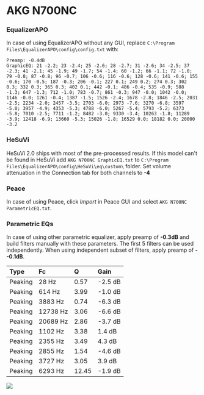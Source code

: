 # AKG N700NC

### EqualizerAPO
In case of using EqualizerAPO without any GUI, replace `C:\Program Files\EqualizerAPO\config\config.txt`
with:
```
Preamp: -0.4dB
GraphicEQ: 21 -2.2; 23 -2.4; 25 -2.6; 28 -2.7; 31 -2.6; 34 -2.5; 37 -2.3; 41 -2.1; 45 -1.9; 49 -1.7; 54 -1.4; 60 -1.2; 66 -1.1; 72 -1.0; 79 -0.8; 87 -0.8; 96 -0.7; 106 -0.6; 116 -0.6; 128 -0.6; 141 -0.6; 155 -0.6; 170 -0.5; 187 -0.3; 206 -0.1; 227 0.1; 249 0.2; 274 0.3; 302 0.3; 332 0.3; 365 0.3; 402 0.1; 442 -0.1; 486 -0.4; 535 -0.9; 588 -1.3; 647 -1.3; 712 -1.0; 783 -0.7; 861 -0.3; 947 -0.0; 1042 -0.0; 1146 -0.0; 1261 -0.4; 1387 -1.5; 1526 -2.4; 1678 -2.8; 1846 -2.5; 2031 -2.5; 2234 -2.0; 2457 -3.5; 2703 -6.0; 2973 -7.6; 3270 -6.8; 3597 -5.0; 3957 -4.9; 4353 -5.3; 4788 -6.0; 5267 -5.4; 5793 -5.2; 6373 -5.8; 7010 -2.5; 7711 -1.2; 8482 -3.0; 9330 -3.4; 10263 -1.8; 11289 -3.9; 12418 -6.9; 13660 -5.3; 15026 -1.8; 16529 0.0; 18182 0.0; 20000 -3.2
```

### HeSuVi
HeSuVi 2.0 ships with most of the pre-processed results. If this model can't be found in HeSuVi add
`AKG N700NC GraphicEQ.txt` to `C:\Program Files\EqualizerAPO\config\HeSuVi\eq\custom\` folder.
Set volume attenuation in the Connection tab for both channels to **-4**

### Peace
In case of using Peace, click *Import* in Peace GUI and select `AKG N700NC ParametricEQ.txt`.

### Parametric EQs
In case of using other parametric equalizer, apply preamp of **-0.3dB** and build filters manually
with these parameters. The first 5 filters can be used independently.
When using independent subset of filters, apply preamp of **--0.1dB**.

| Type    | Fc       |     Q | Gain    |
|:--------|:---------|:------|:--------|
| Peaking | 28 Hz    |  0.57 | -2.5 dB |
| Peaking | 614 Hz   |  3.99 | -1.0 dB |
| Peaking | 3883 Hz  |  0.74 | -6.3 dB |
| Peaking | 12738 Hz |  3.06 | -6.6 dB |
| Peaking | 20689 Hz |  2.86 | -3.7 dB |
| Peaking | 1102 Hz  |  3.38 | 1.4 dB  |
| Peaking | 2355 Hz  |  3.49 | 4.3 dB  |
| Peaking | 2855 Hz  |  1.54 | -4.6 dB |
| Peaking | 3727 Hz  |  3.05 | 3.9 dB  |
| Peaking | 6293 Hz  | 12.45 | -1.9 dB |

![](https://raw.githubusercontent.com/jaakkopasanen/AutoEq/master/results/rtings/avg/AKG%20N700NC/AKG%20N700NC.png)